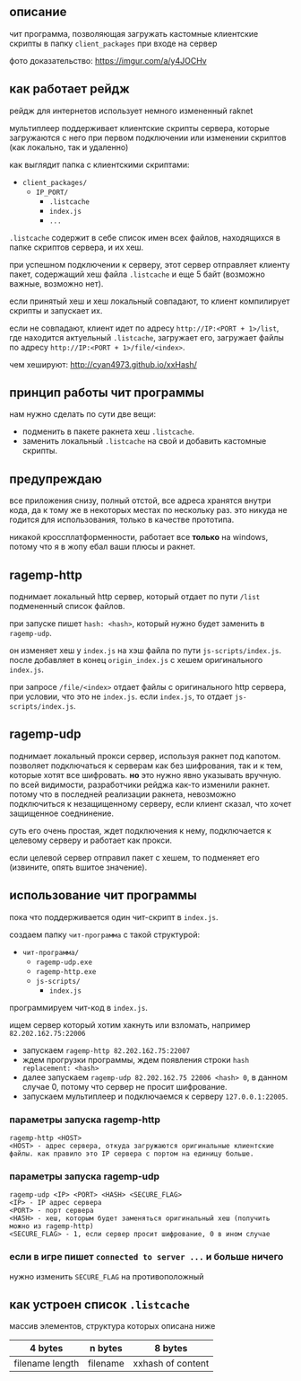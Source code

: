 ## описание
чит программа, позволяющая загружать кастомные клиентские скрипты в папку `client_packages` при входе на сервер

фото доказательство: https://imgur.com/a/y4JOCHv

## как работает рейдж
рейдж для интернетов использует немного измененный raknet

мультиплеер поддерживает клиентские скрипты сервера, которые загружаются с него при первом подключении или изменении скриптов (как локально, так и удаленно)

как выглядит папка с клиентскими скриптами:
* `client_packages/`
    * `IP_PORT/`
        * `.listcache`
        * `index.js`
        * `...`

`.listcache` содержит в себе список имен всех файлов, находящихся в папке скриптов сервера, и их хеш.

при успешном подключении к серверу, этот сервер отправляет клиенту пакет, содержащий хеш файла `.listcache` и еще 5 байт (возможно важные, возможно нет).

если принятый хеш и хеш локальный совпадают, то клиент компилирует скрипты и запускает их.

если не совпадают, клиент идет по адресу `http://IP:<PORT + 1>/list`, где находится актуельный `.listcache`, загружает его, загружает файлы по адресу `http://IP:<PORT + 1>/file/<index>`.

чем хешируют: http://cyan4973.github.io/xxHash/

## принцип работы чит программы
нам нужно сделать по сути две вещи:
* подменить в пакете ракнета хеш `.listcache`.
* заменить локальный `.listcache` на свой и добавить кастомные скрипты.

## предупреждаю
все приложения снизу, полный отстой, все адреса хранятся внутри кода, да к тому же в некоторых местах по нескольку раз. это никуда не годится для использования, только в качестве прототипа.

никакой кроссплатформенности, работает все **только** на windows, потому что я в жопу ебал ваши плюсы и ракнет.

## ragemp-http
поднимает локальный http сервер, который отдает по пути `/list` подмененный список файлов.

при запуске пишет `hash: <hash>`, который нужно будет заменить в `ragemp-udp`.

он изменяет хеш у `index.js` на хэш файла по пути `js-scripts/index.js`. после добавляет в конец `origin_index.js` с хешем оригинального `index.js`.

при запросе `/file/<index>` отдает файлы с оригинального http сервера, при условии, что это не `index.js`. если `index.js`, то отдает `js-scripts/index.js`.

## ragemp-udp
поднимает локальный прокси сервер, используя ракнет под капотом. позволяет подключаться к серверам как без шифрования, так и к тем, которые хотят все шифровать. **но** это нужно явно указывать вручную. по всей видимости, разработчики рейджа как-то изменили ракнет. потому что в последней реализации ракнета, невозможно подключиться к незащищенному серверу, если клиент сказал, что хочет защищенное соеднинение.

суть его очень простая, ждет подключения к нему, подключается к целевому серверу и работает как прокси.

если целевой сервер отправил пакет с хешем, то подменяет его (извините, опять вшитое значение).

## использование чит программы
пока что поддерживается один чит-скрипт в `index.js`.

создаем папку `чит-программа` с такой структурой:
* `чит-программа/`
    * `ragemp-udp.exe`
    * `ragemp-http.exe`
    * `js-scripts/`
        * `index.js`

программируем чит-код в `index.js`.

ищем сервер который хотим хакнуть или взломать, например `82.202.162.75:22006`
* запускаем `ragemp-http 82.202.162.75:22007`
* ждем прогрузки программы, ждем появления строки `hash replacement: <hash>`
* далее запускаем `ragemp-udp 82.202.162.75 22006 <hash> 0`, в данном случае 0, потому что сервер не просит шифрование.
* запускаем мультиплеер и подключаемся к серверу `127.0.0.1:22005`.

### параметры запуска ragemp-http
```
ragemp-http <HOST>
<HOST> - адрес сервера, откуда загружаются оригинальные клиентские файлы. как правило это IP сервера с портом на единицу больше.
```

### параметры запуска ragemp-udp
```
ragemp-udp <IP> <PORT> <HASH> <SECURE_FLAG>
<IP> - IP адрес сервера
<PORT> - порт сервера
<HASH> - хеш, которым будет заменяться оригинальный хеш (получить можно из ragemp-http)
<SECURE_FLAG> - 1, если сервер просит шифрование, 0 в ином случае
```

### если в игре пишет `connected to server ...` и больше ничего
нужно изменить `SECURE_FLAG` на противоположный

## как устроен список `.listcache`
массив элементов, структура которых описана ниже


| 4 bytes         | n bytes  | 8 bytes           |
|:---------------:|:--------:|:-----------------:|
| filename length | filename | xxhash of content |
